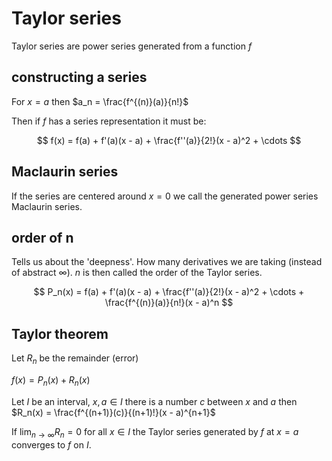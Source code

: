# Taylor series

Taylor series are power series generated from a function $f$

## constructing a series

For $x = a$ then $a_n = \frac{f^{(n)}(a)}{n!}$

Then if $f$ has a series representation it must be:

$$
	f(x) = f(a) + f'(a)(x - a) + \frac{f''(a)}{2!}(x - a)^2 + \cdots
$$

## Maclaurin series

If the series are centered around $x = 0$ we call the generated power series Maclaurin series.

## order of n

Tells us about the 'deepness'. How many derivatives we are taking (instead of abstract $\infty$). $n$ is then called the order of the Taylor series.

$$
	P_n(x) = f(a) + f'(a)(x - a) + \frac{f''(a)}{2!}(x - a)^2 + \cdots + \frac{f^{(n)}(a)}{n!}(x - a)^n
$$

## Taylor theorem

Let $R_n$ be the remainder (error)

$f(x) = P_n(x) + R_n(x)$

Let $I$ be an interval, $x, a \in I$ there is a number $c$ between $x$ and $a$ then $R_n(x) = \frac{f^{(n+1)}(c)}{(n+1)!}(x - a)^{n+1}$

If $\lim_{n \to \infty} R_n = 0$ for all $x \in I$ the Taylor series generated by $f$ at $x = a$ converges to $f$ on $I$.
